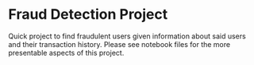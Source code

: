 # Fraud Detection Project

Quick project to find fraudulent users given information about said users and their transaction history. Please see notebook files for the more presentable aspects of this project. 

